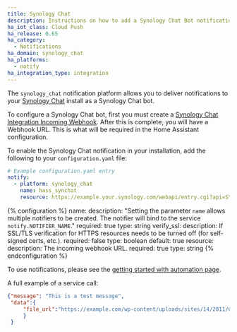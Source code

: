 ```yaml
---
title: Synology Chat
description: Instructions on how to add a Synology Chat Bot notifications to Home Assistant.
ha_iot_class: Cloud Push
ha_release: 0.65
ha_category:
  - Notifications
ha_domain: synology_chat
ha_platforms:
  - notify
ha_integration_type: integration
---
```


The `synology_chat` notification platform allows you to deliver notifications to your [Synology Chat](https://www.synology.com/en-us/dsm/feature/chat) install as a Synology Chat bot.

To configure a Synology Chat bot, first you must create a [Synology Chat Integration Incoming Webhook](https://www.synology.com/en-us/knowledgebase/DSM/tutorial/Collaboration/How_to_configure_webhooks_and_slash_commands_in_Chat_Integration#t2.1). After this is complete, you will have a Webhook URL. This is what will be required in the Home Assistant configuration.

To enable the Synology Chat notification in your installation, add the following to your `configuration.yaml` file:

```yaml
# Example configuration.yaml entry
notify:
  - platform: synology_chat
    name: hass_synchat
    resource: https://example.your.synology.com/webapi/entry.cgi?api=SYNO.Chat.External&method=incoming&version=1&token=ABCDEFG
```

{% configuration %}
name:
  description: "Setting the  parameter `name` allows multiple notifiers to be created. The notifier will bind to the service `notify.NOTIFIER_NAME`."
  required: true
  type: string
verify_ssl:
  description: If SSL/TLS verification for HTTPS resources needs to be turned off (for self-signed certs, etc.).
  required: false
  type: boolean
  default: true
resource:
  description: The incoming webhook URL.
  required: true
  type: string
{% endconfiguration %}

To use notifications, please see the [getting started with automation page](/getting-started/automation/).

A full example of a service call:

```json
{"message": "This is a test message", 
 "data":{
     "file_url":"https://example.com/wp-content/uploads/sites/14/2011/01/cat.jpg"
     }
 }
```
